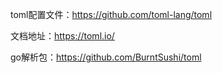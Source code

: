 toml配置文件：https://github.com/toml-lang/toml

文档地址：https://toml.io/



go解析包：https://github.com/BurntSushi/toml